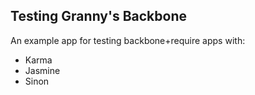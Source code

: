 ## Testing Granny's Backbone

An example app for testing backbone+require apps with:

* Karma
* Jasmine
* Sinon
